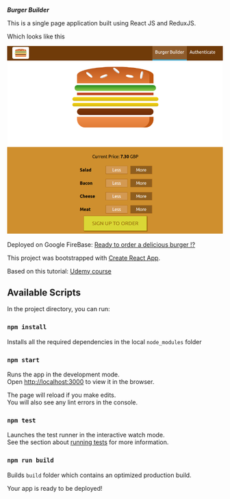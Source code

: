 ***Burger Builder***

This is a single page application built using React JS and ReduxJS.

Which looks like this

![](public/myburgerscr.png)

Deployed on Google FireBase: [Ready to order a delicious burger !?](https://my-burger-burger-fd244.web.app/)

This project was bootstrapped with [Create React App](https://github.com/facebookincubator/create-react-app).

Based on this tutorial: [Udemy course](https://www.udemy.com/course/react-the-complete-guide-incl-redux/learn/lecture/13914110#overview)


## Available Scripts

In the project directory, you can run:

### `npm install`

Installs all the required dependencies in the local `node_modules` folder

### `npm start`

Runs the app in the development mode.<br>
Open [http://localhost:3000](http://localhost:3000) to view it in the browser.

The page will reload if you make edits.<br>
You will also see any lint errors in the console.

### `npm test`

Launches the test runner in the interactive watch mode.<br>
See the section about [running tests](#running-tests) for more information.

### `npm run build`

Builds `build` folder which contains an optimized production  build.<br>

Your app is ready to be deployed!









